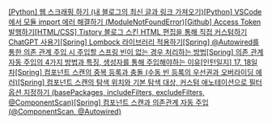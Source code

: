[[Python] 웹 스크래핑 하기 (내 블로그의 최신 글과 링크 가져오기)](https://dream-and-develop.tistory.com/)[[Python] VSCode에서 모듈 import 에러 해결하기 (ModuleNotFoundError)](https://dream-and-develop.tistory.com/441)[[Github] Access Token 발행하기](https://dream-and-develop.tistory.com/440)[[HTML/CSS] Tistory 블로그 스킨 HTML 편집을 통해 직접 커스텀하기](https://dream-and-develop.tistory.com/439)[ChatGPT 사용기](https://dream-and-develop.tistory.com/438)[[Spring] Lombock 라이브러리 적용하기](https://dream-and-develop.tistory.com/437)[[Spring] @Autowired를 통한 의존 관계 주입 시 주입할 스프링 빈이 없는 경우 처리하는 방법](https://dream-and-develop.tistory.com/435)[[Spring] 의존 관계 자동 주입의 4가지 방법과 특징, 생성자를 통해 주입해야하는 이유](https://dream-and-develop.tistory.com/434)[[인턴일지] 17, 18일차](https://dream-and-develop.tistory.com/433)[[Spring] 컴포넌트 스캔의 중복 등록과 충돌 (수동 빈 등록의 우선권과 오버라이딩 에러)](https://dream-and-develop.tistory.com/432)[[Spring] 컴포넌트 스캔의 탐색 위치와 기본 탐색 대상, 커스텀 애노테이션으로 필터 옵션 지정하기 (basePackages, includeFilters, excludeFilters, @ComponentScan)](https://dream-and-develop.tistory.com/431)[[Spring] 컴포넌트 스캔과 의존관계 자동 주입 (@ComponentScan, @Autowired)](https://dream-and-develop.tistory.com/429)
